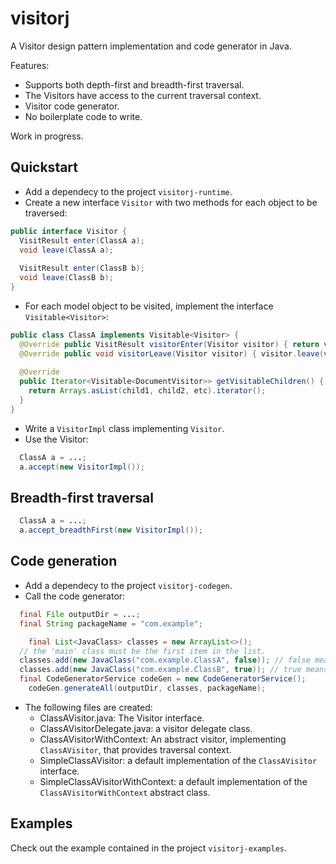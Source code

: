 # visitorj
A Visitor design pattern implementation and code generator in Java.

Features:
* Supports both depth-first and breadth-first traversal.
* The Visitors have access to the current traversal context.
* Visitor code generator.
* No boilerplate code to write.

Work in progress.

## Quickstart
* Add a dependecy to the project ```visitorj-runtime```.
* Create a new interface ```Visitor``` with two methods for each object to be traversed:
```java
public interface Visitor {
  VisitResult enter(ClassA a);
  void leave(ClassA a);
  
  VisitResult enter(ClassB b);
  void leave(ClassB b);
}
```

* For each model object to be visited, implement the interface ```Visitable<Visitor>```:
```java
public class ClassA implements Visitable<Visitor> {
  @Override public VisitResult visitorEnter(Visitor visitor) { return visitor.enter(visitor); }
  @Override public void visitorLeave(Visitor visitor) { visitor.leave(visitor); }
  
  @Override
  public Iterator<Visitable<DocumentVisitor>> getVisitableChildren() {
    return Arrays.asList(child1, child2, etc).iterator();
  }
}
```
* Write a ```VisitorImpl``` class implementing ```Visitor```.
* Use the Visitor:
```java
  ClassA a = ...;
  a.accept(new VisitorImpl());
```

## Breadth-first traversal
```java
  ClassA a = ...;
  a.accept_breadthFirst(new VisitorImpl());
```


## Code generation
* Add a dependecy to the project ```visitorj-codegen```.
* Call the code generator:
```java
  final File outputDir = ...;
  final String packageName = "com.example";

	final List<JavaClass> classes = new ArrayList<>();
  // the 'main' class must be the first item in the list.
  classes.add(new JavaClass("com.example.ClassA", false)); // false means the class does not reference itself in its children 
  classes.add(new JavaClass("com.example.ClassB", true)); // true means the class references itself in its children
  final CodeGeneratorService codeGen = new CodeGeneratorService();
	codeGen.generateAll(outputDir, classes, packageName);
```

* The following files are created:
  * ClassAVisitor.java: The Visitor interface.
  * ClassAVisitorDelegate.java: a visitor delegate class.
  * ClassAVisitorWithContext: An abstract visitor, implementing ```ClassAVisitor```, that provides traversal context.
  * SimpleClassAVisitor: a default implementation of the ```ClassAVisitor``` interface.
  * SimpleClassAVisitorWithContext: a default implementation of the ```ClassAVisitorWithContext``` abstract class.

## Examples
Check out the example contained in the project ```visitorj-examples```.
